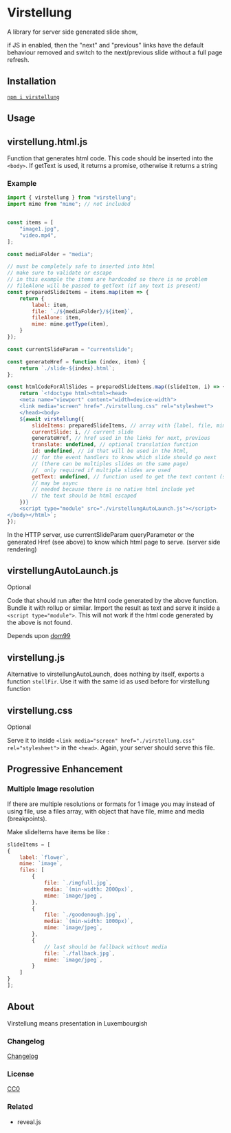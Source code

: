 # Virstellung

A library for server side generated slide show,

if JS in enabled, then the "next" and "previous" links
have the default behaviour
removed and
switch to the next/previous slide without a full page refresh.

## Installation

[`npm i virstellung`](https://www.npmjs.com/package/virstellung)

## Usage

## virstellung.html.js

Function that generates html code. This code should be inserted into the `<body>`.
If getText is used, it returns a promise, otherwise it returns a string

### Example

```js
import { virstellung } from "virstellung";
import mime from "mime"; // not included


const items = [
    "image1.jpg",
    "video.mp4",
];

const mediaFolder = "media";

// must be completely safe to inserted into html
// make sure to validate or escape
// in this example the items are hardcoded so there is no problem
// fileAlone will be passed to getText (if any text is present)
const preparedSlideItems = items.map(item => {
    return {
        label: item,
        file: `./${mediaFolder}/${item}`,
        fileAlone: item,
        mime: mime.getType(item),
    }
});

const currentSlideParam = "currentslide";

const generateHref = function (index, item) {
    return `./slide-${index}.html`;
};

const htmlCodeForAllSlides = preparedSlideItems.map((slideItem, i) => {
    return `<!doctype html><html><head>
    <meta name="viewport" content="width=device-width">
    <link media="screen" href="./virstellung.css" rel="stylesheet">
    </head><body>    
    ${await virstellung({
        slideItems: preparedSlideItems, // array with {label, file, mime}
        currentSlide: i, // current slide
        generateHref, // href used in the links for next, previous
        translate: undefined, // optional translation function
        id: undefined, // id that will be used in the html,
        // for the event handlers to know which slide should go next
        // (there can be multiples slides on the same page)
        //  only required if multiple slides are used
        getText: undefined, // function used to get the text content (server side)
        // may be async
        // needed because there is no native html include yet
        // the text should be html escaped 
    })}
    <script type="module" src="./virstellungAutoLaunch.js"></script>
</body></html>`;
});
```

In the HTTP server, use currentSlideParam queryParameter or the generated Href (see above) to know which html page to serve. (server side rendering)

## virstellungAutoLaunch.js

Optional

Code that should run after the html code generated by the above function. Bundle it with rollup or similar. Import the result as text and serve it inside a `<script type="module">`. This will not work if the html code generated by the above is not found.

Depends upon [dom99](https://www.npmjs.com/package/dom99)

## virstellung.js

Alternative to virstellungAutoLaunch, does nothing by itself, exports a function `stellFir`. Use it with the same id as used before for virstellung function

## virstellung.css

Optional

Serve it to inside `<link media="screen" href="./virstellung.css" rel="stylesheet">` in the `<head>`. Again, your server should serve this file.

## Progressive Enhancement

### Multiple Image resolution

If there are multiple resolutions or formats for 1 image you may instead of using file, use a files array, with object that have file, mime and media (breakpoints).

Make slideItems have items be like :

```js
slideItems = [
{
    label: `flower`,
    mime: `image`,
    files: [
        {
            file: `./imgfull.jpg`,
            media: `(min-width: 2000px)`,
            mime: `image/jpeg`,
        },
        {
            file: `./goodenough.jpg`,
            media: `(min-width: 1000px)`,
            mime: `image/jpeg`,
        },
        {
            // last should be fallback without media
            file: `./fallback.jpg`,
            mime: `image/jpeg`,
        }
    ]
}
];
```

## About

Virstellung means presentation in Luxembourgish

### Changelog

[Changelog](./changelog.md)

### License

[CC0](./license.txt)

### Related

- reveal.js
